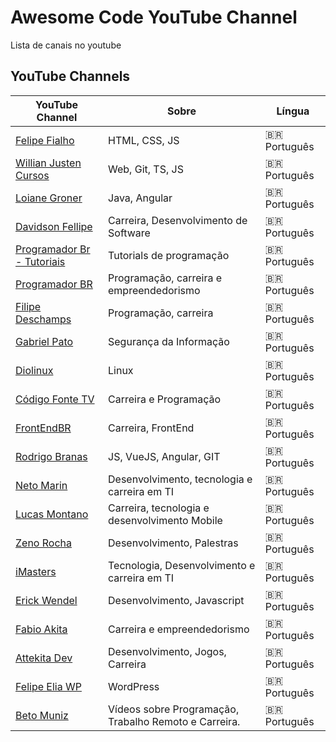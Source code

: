 # Awesome Code YouTube Channel

Lista de canais no youtube

## YouTube Channels

| YouTube Channel                                              | Sobre                                         | Língua             |
| ------------------------------------------------------------ | --------------------------------------------- | ------------------ |
| [Felipe Fialho](https://www.youtube.com/channel/UCHf-3DHd-VYn7HmddjfBj0A) | HTML, CSS, JS                                 | :brazil: Português |
| [Willian Justen Cursos](https://www.youtube.com/user/willjusten) | Web, Git, TS, JS                              | :brazil: Português |
| [Loiane Groner](https://www.youtube.com/user/Loianeg)        | Java, Angular                                 | :brazil: Português |
| [Davidson Fellipe](https://www.youtube.com/channel/UCHbWMt6KrLUwCexeiAFjUBg) | Carreira, Desenvolvimento de Software         | :brazil: Português |
| [Programador Br - Tutoriais](https://www.youtube.com/channel/UC5WWNfEzz8gOzijWT9tsW8w) | Tutorials de programação                      | :brazil: Português |
| [Programador BR](https://www.youtube.com/channel/UCrdgeUeCll2QKmqmihIgKBQ) | Programação, carreira e empreendedorismo      | :brazil: Português |
| [Filipe Deschamps](https://www.youtube.com/channel/UCU5JicSrEM5A63jkJ2QvGYw) | Programação, carreira                         | :brazil: Português |
| [Gabriel Pato](https://www.youtube.com/channel/UC70YG2WHVxlOJRng4v-CIFQ) | Segurança da Informação                       | :brazil: Português |
| [Diolinux](https://www.youtube.com/user/Diolinux)            | Linux                                         | :brazil: Português |
| [Código Fonte TV](https://www.youtube.com/user/codigofontetv) | Carreira e Programação                        | :brazil: Português |
| [FrontEndBR](https://www.youtube.com/channel/UC9d_htYmYYFUXB2vBKx4NgA) | Carreira, FrontEnd                            | :brazil: Português |
| [Rodrigo Branas](https://www.youtube.com/user/rodrigobranas) | JS, VueJS, Angular, GIT                       | :brazil: Português |
| [Neto Marin](https://www.youtube.com/user/netomarin)         | Desenvolvimento, tecnologia e carreira em TI  | :brazil: Português |
| [Lucas Montano](https://www.youtube.com/c/LucasMontano)      | Carreira, tecnologia e desenvolvimento Mobile | :brazil: Português |
| [Zeno Rocha](https://www.youtube.com/user/zno14)             | Desenvolvimento, Palestras                    | :brazil: Português |
| [iMasters](https://www.youtube.com/user/imasters/)           | Tecnologia, Desenvolvimento e carreira em TI  | :brazil: Português |
| [Erick Wendel](https://www.youtube.com/channel/UCh84012dEUE076wM2CVFN9A) | Desenvolvimento, Javascript                   | :brazil: Português |
| [Fabio Akita](https://www.youtube.com/user/AkitaOnRails)     | Carreira e empreendedorismo                   | :brazil: Português |
| [Attekita Dev](https://www.youtube.com/channel/UCetRsdZxDQDcgVDJd6erz6g) | Desenvolvimento, Jogos, Carreira              | :brazil: Português |
| [Felipe Elia WP](https://www.youtube.com/channel/UCD_26rOE3ClALcZreTkyIoQ/) | WordPress | :brazil: Português |
| [Beto Muniz](https://www.youtube.com/user/obetomuniz) | Vídeos sobre Programação, Trabalho Remoto e Carreira. | :brazil: Português |
